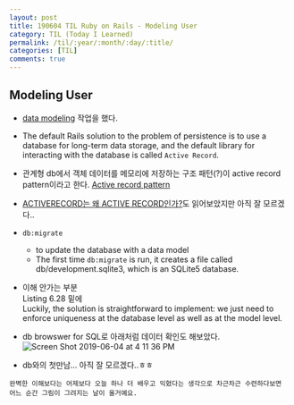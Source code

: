```yaml
---
layout: post
title: 190604 TIL Ruby on Rails - Modeling User
category: TIL (Today I Learned)
permalink: /til/:year/:month/:day/:title/
categories: [TIL]
comments: true
---
```


## **Modeling User**
- [data modeling](https://www.railstutorial.org/book/modeling_users) 작업을 했다.
- The default Rails solution to the problem of persistence is to use a database for long-term data storage, and the default library for interacting with the database is called `Active Record`.
- 관계형 db에서 객체 데이터를 메모리에 저장하는 구조 패턴(?)이 active record pattern이라고 한다. [Active record pattern](https://en.wikipedia.org/wiki/Active_record_pattern)
- [ACTIVERECORD는 왜 ACTIVE RECORD인가?](http://guruble.com/activerecord%EB%8A%94-%EC%99%9C-active-record%EC%9D%B8%EA%B0%80/)도 읽어보았지만 아직 잘 모르겠다..
- `db:migrate` 
    - to update the database with a data model
    - The first time `db:migrate` is run, it creates a file called db/development.sqlite3, which is an SQLite5 database. 

- 이해 안가는 부분  
Listing 6.28 밑에  
Luckily, the solution is straightforward to implement: we just need to enforce uniqueness at the database level as well as at the model level.

- db browswer for SQL로 아래처럼 데이터 확인도 해보았다. 
![Screen Shot 2019-06-04 at 4 11 36 PM](https://user-images.githubusercontent.com/40848630/59082158-bd5bff00-892c-11e9-91e5-ccbe7dadbb1b.png)

- db와의 첫만남... 아직 잘 모르겠다..ㅎㅎ 

```
완벽한 이해보다는 어제보다 오늘 하나 더 배우고 익혔다는 생각으로 차근차근 수련하다보면 어느 순간 그림이 그려지는 날이 올거예요.
```
